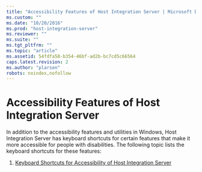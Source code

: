 ```yaml
---
title: "Accessibility Features of Host Integration Server | Microsoft Docs"
ms.custom: ""
ms.date: "10/20/2016"
ms.prod: "host-integration-server"
ms.reviewer: ""
ms.suite: ""
ms.tgt_pltfrm: ""
ms.topic: "article"
ms.assetid: 54fdfa58-b354-46bf-ad2b-bc7cd5c66564
caps.latest.revision: 2
ms.author: "plarsen"
robots: noindex,nofollow
---
```

# Accessibility Features of Host Integration Server
In addition to the accessibility features and utilities in Windows, Host Integration Server has keyboard shortcuts for certain features that make it more accessible for people with disabilities. The following topic lists the keyboard shortcuts for these features:  
  
1.  [Keyboard Shortcuts for Accessibility of Host Integration Server](../install-and-config-guides/keyboard-shortcuts-for-accessibility-of-host-integration-server.md)